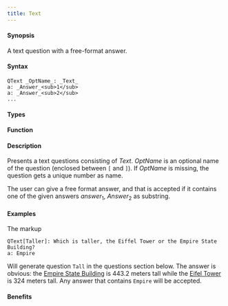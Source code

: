 ```yaml
---
title: Text
---
```


#### Synopsis

A text question with a free-format answer.

#### Syntax

```
QText _OptName_: _Text_
a: _Answer_<sub>1</sub>
a: _Answer_<sub>2</sub>
...
```

#### Types

#### Function

#### Description

Presents a text questions consisting of _Text_.
_OptName_ is an optional name of the question (enclosed between `[` and `]`).
If _OptName_ is missing, the question gets a unique number as name.

The user can give a free format answer, and that is accepted if it contains one of the given answers _answer_<sub>1</sub>, _Answer_<sub>2</sub> as substring.

#### Examples

The markup
```rascal
QText[Taller]: Which is taller, the Eiffel Tower or the Empire State Building?
a: Empire
```
Will generate question `Tall` in the questions section below.
The answer is obvious: the [Empire State Building](http://en.wikipedia.org/wiki/Empire_State_Building) is 443.2 meters tall while the [Eifel Tower](http://en.wikipedia.org/wiki/Eiffel_Tower) is 324 meters tall.
Any answer that contains `Empire` will be accepted.

#### Benefits


